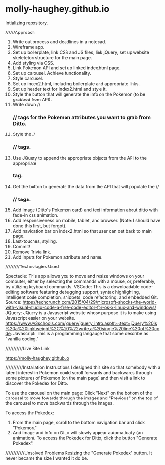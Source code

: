 # molly-haughey.github.io

Intializing repository.

//////Approach
1. Write out process and deadlines in a notepad.
2. Wireframe app.
3. Set up boilerplate, link CSS and JS files, link jQuery, set up website skeleteton structure for the main page.
4. Add styling via CSS.
5. Link Pokemon API and set up linked index.html page.
6. Set up carousel. Achieve functionality.
7. Style carousel.
8. Set up index2.html, including boilerplate and appropriate links.
9. Set up header text for index2.html and style it.
10. Style the button that will generate the info on the Pokemon (to be grabbed from API).
11. Write down //<h3>// tags for the Pokemon attributes you want to grab from Ditto.
  12. Style the //<h3>// tags.
  13. Use JQuery to append the appropriate objects from the API to the appropriate <h3> tag.
  14. Get the button to generate the data from the API that will populate the //<h3>// tags.
  15. Add image (Ditto's Pokemon card) and text information about ditto with fade-in css animation.
  16. Add responsiveness on mobile, tablet, and browser. (Note: I should have done this first, but forgot).
  17. Add navigation bar on index2.html so that user can get back to main page.
  18. Last-touches, styling.
  19. Commit!
  20. Remove Trivia link.
  21. Add inputs for Pokemon attribute and name.
  
  
  /////////Technologies Used
  
  Spectacle: This app allows you to move and resize windows on your computer, either by selecting the commands with a mouse, or, preferably, by utilizing keyboard commands.
  VSCode: This is a downloadable code-editing software featuring debugging support, syntax highlighting, intelligent code completion, snippets, code refactoring, and embedded Git. Source: https://techcrunch.com/2015/04/29/microsoft-shocks-the-world-with-visual-studio-code-a-free-code-editor-for-os-x-linux-and-windows/
  JQuery: JQuery is a Javascript website whose purpose it is to make using Javascript easier on your website. https://www.w3schools.com/jquery/jquery_intro.asp#:~:text=jQuery%20is%20a%20lightweight%2C%20%22write,a%20single%20line%20of%20code.
  Javascript: This is a programming langauge that some describe as "vanilla coding."
  
  
  ///////////Live Site Link
  
  https://molly-haughey.github.io
  
  
  ///////////Installation Instructions
  I designed this site so that somebody with a latent interest in Pokemon could scroll forwards and backwards through some pictures of Pokemon (on the main page) and then visit a link to discover the Pokedex for Ditto. 
  
  To use the carousel on the main page:
  Click "Next" on the bottom of the carousel to move fowards through the images and "Previous" on the top of the carousel to move backwards through the images.
  
  To access the Pokedex:
  1. From the main page, scroll to the bottom navigation bar and click "Pokemon."
  2. And image and info on Ditto will slowly appear automatically (an animation). To access the Pokedex for Ditto, click the button "Generate Pokedex".
 
 ////////////Unsolved Problems
 Resizing the "Generate Pokedex" button. It never became the size I wanted it do be.

  
  
  
